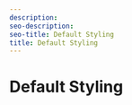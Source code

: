 ```yaml
---
description: 
seo-description: 
seo-title: Default Styling
title: Default Styling
---
```


# Default Styling



